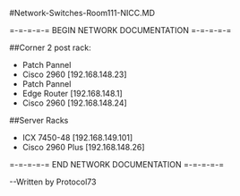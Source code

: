 #Network-Switches-Room111-NICC.MD

=-=-=-=-= BEGIN NETWORK DOCUMENTATION =-=-=-=-=

##Corner 2 post rack:
* Patch Pannel
* Cisco 2960 [192.168.148.23]
* Patch Pannel
* Edge Router [192.168.148.1]
* Cisco 2960 [192.168.148.24]

##Server Racks
* ICX 7450-48 [192.168.149.101]
* Cisco 2960 Plus [192.168.148.26]

=-=-=-=-= END NETWORK DOCUMENTATION =-=-=-=-=

--Written by Protocol73